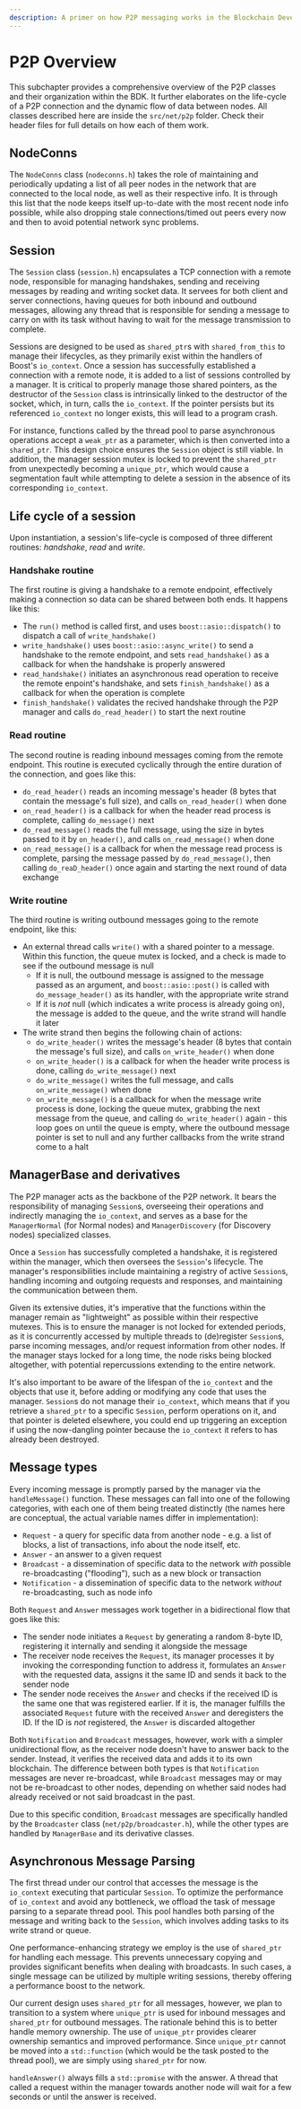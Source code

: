 ```yaml
---
description: A primer on how P2P messaging works in the Blockchain Development Kit (BDK).
---
```


# P2P Overview

This subchapter provides a comprehensive overview of the P2P classes and their organization within the BDK. It further elaborates on the life-cycle of a P2P connection and the dynamic flow of data between nodes. All classes described here are inside the `src/net/p2p` folder. Check their header files for full details on how each of them work.

## NodeConns

The `NodeConns` class (`nodeconns.h`) takes the role of maintaining and periodically updating a list of all peer nodes in the network that are connected to the local node, as well as their respective info. It is through this list that the node keeps itself up-to-date with the most recent node info possible, while also dropping stale connections/timed out peers every now and then to avoid potential network sync problems.

## Session

The `Session` class (`session.h`) encapsulates a TCP connection with a remote node, responsible for managing handshakes, sending and receiving messages by reading and writing socket data. It servees for both client and server connections, having queues for both inbound and outbound messages, allowing any thread that is responsible for sending a message to carry on with its task without having to wait for the message transmission to complete.

Sessions are designed to be used as `shared_ptr`s with `shared_from_this` to manage their lifecycles, as they primarily exist within the handlers of Boost's `io_context`. Once a session has successfully established a connection with a remote node, it is added to a list of sessions controlled by a manager. It is critical to properly manage those shared pointers, as the destructor of the `Session` class is intrinsically linked to the destructor of the socket, which, in turn, calls the `io_context`. If the pointer persists but its referenced `io_context` no longer exists, this will lead to a program crash.

For instance, functions called by the thread pool to parse asynchronous operations accept a `weak_ptr` as a parameter, which is then converted into a `shared_ptr`. This design choice ensures the `Session` object is still viable. In addition, the manager session mutex is locked to prevent the `shared_ptr` from unexpectedly becoming a `unique_ptr`, which would cause a segmentation fault while attempting to delete a session in the absence of its corresponding `io_context`.

## Life cycle of a session

Upon instantiation, a session's life-cycle is composed of three different routines: *handshake*, *read* and *write*.

### Handshake routine

The first routine is giving a handshake to a remote endpoint, effectively making a connection so data can be shared between both ends. It happens like this:

* The `run()` method is called first, and uses `boost::asio::dispatch()` to dispatch a call of `write_handshake()`
* `write_handshake()` uses `boost::asio::async_write()` to send a handshake to the remote endpoint, and sets `read_handshake()` as a callback for when the handshake is properly answered
* `read_handshake()` initiates an asynchronous read operation to receive the remote enpoint's handshake, and sets `finish_handshake()` as a callback for when the operation is complete
* `finish_handshake()` validates the recived handshake through the P2P manager and calls `do_read_header()` to start the next routine

### Read routine

The second routine is reading inbound messages coming from the remote endpoint. This routine is executed cyclically through the entire duration of the connection, and goes like this:

* `do_read_header()` reads an incoming message's header (8 bytes that contain the message's full size), and calls `on_read_header()` when done
* `on_read_header()` is a callback for when the header read process is complete, calling `do_message()` next
* `do_read_message()` reads the full message, using the size in bytes passed to it by `on_header()`, and calls `on_read_message()` when done
* `on_read_message()` is a callback for when the message read process is complete, parsing the message passed by `do_read_message()`, then calling `do_reaD_header()` once again and starting the next round of data exchange

### Write routine

The third routine is writing outbound messages going to the remote endpoint, like this:

* An external thread calls `write()` with a shared pointer to a message. Within this function, the queue mutex is locked, and a check is made to see if the outbound message is null
  * If it is null, the outbound message is assigned to the message passed as an argument, and `boost::asio::post()` is called with `do_message_header()` as its handler, with the appropriate write strand
  * If it is _not_ null (which indicates a write process is already going on), the message is added to the queue, and the write strand will handle it later
* The write strand then begins the following chain of actions:
  * `do_write_header()` writes the message's header (8 bytes that contain the message's full size), and calls `on_write_header()` when done
  * `on_write_header()` is a callback for when the header write process is done, calling `do_write_message()` next
  * `do_write_message()` writes the full message, and calls `on_write_message()` when done
  * `on_write_message()` is a callback for when the message write process is done, locking the queue mutex, grabbing the next message from the queue, and calling `do_write_header()` again - this loop goes on until the queue is empty, where the outbound message pointer is set to null and any further callbacks from the write strand come to a halt

## ManagerBase and derivatives

The P2P manager acts as the backbone of the P2P network. It bears the responsibility of managing `Session`s, overseeing their operations and indirectly managing the `io_context`, and serves as a base for the `ManagerNormal` (for Normal nodes) and `ManagerDiscovery` (for Discovery nodes) specialized classes.

Once a `Session` has successfully completed a handshake, it is registered within the manager, which then oversees the `Session`'s lifecycle. The manager's responsibilities include maintaining a registry of active `Session`s, handling incoming and outgoing requests and responses, and maintaining the communication between them.

Given its extensive duties, it's imperative that the functions within the manager remain as "lightweight" as possible within their respective mutexes. This is to ensure the manager is not locked for extended periods, as it is concurrently accessed by multiple threads to (de)register `Session`s, parse incoming messages, and/or request information from other nodes. If the manager stays locked for a long time, the node risks being blocked altogether, with potential repercussions extending to the entire network.

It's also important to be aware of the lifespan of the `io_context` and the objects that use it, before adding or modifying any code that uses the manager. `Session`s do not manage their `io_context`, which means that if you retrieve a `shared_ptr` to a specific `Session`, perform operations on it, and that pointer is deleted elsewhere, you could end up triggering an exception if using the now-dangling pointer because the `io_context` it refers to has already been destroyed.

## Message types

Every incoming message is promptly parsed by the manager via the `handleMessage()` function. These messages can fall into one of the following categories, with each one of them being treated distinctly (the names here are conceptual, the actual variable names differ in implementation):

* `Request` - a query for specific data from another node - e.g. a list of blocks, a list of transactions, info about the node itself, etc.
* `Answer` - an answer to a given request
* `Broadcast` - a dissemination of specific data to the network *with* possible re-broadcasting ("flooding"), such as a new block or transaction
* `Notification` - a dissemination of specific data to the network *without* re-broadcasting, such as node info

Both `Request` and `Answer` messages work together in a bidirectional flow that goes like this:

* The sender node initiates a `Request` by generating a random 8-byte ID, registering it internally and sending it alongside the message
* The receiver node receives the `Request`, its manager processes it by invoking the corresponding function to address it, formulates an `Answer` with the requested data, assigns it the same ID and sends it back to the sender node
* The sender node receives the `Answer` and checks if the received ID is the same one that was registered earlier. If it is, the manager fulfills the associated `Request` future with the received `Answer` and deregisters the ID. If the ID is _not_ registered, the `Answer` is discarded altogether

Both `Notification` and `Broadcast` messages, however, work with a simpler unidirectional flow, as the receiver node doesn't have to answer back to the sender. Instead, it verifies the received data and adds it to its own blockchain. The difference between both types is that `Notification` messages are never re-broadcast, while `Broadcast` messages may or may not be re-broadcast to other nodes, depending on whether said nodes had already received or not said broadcast in the past.

Due to this specific condition, `Broadcast` messages are specifically handled by the `Broadcaster` class (`net/p2p/broadcaster.h`), while the other types are handled by `ManagerBase` and its derivative classes.

## Asynchronous Message Parsing

The first thread under our control that accesses the message is the `io_context` executing that particular `Session`. To optimize the performance of `io_context` and avoid any bottleneck, we offload the task of message parsing to a separate thread pool. This pool handles both parsing of the message and writing back to the `Session`, which involves adding tasks to its write strand or queue.

One performance-enhancing strategy we employ is the use of `shared_ptr` for handling each message. This prevents unnecessary copying and provides significant benefits when dealing with broadcasts. In such cases, a single message can be utilized by multiple writing sessions, thereby offering a performance boost to the network.

Our current design uses `shared_ptr` for all messages, however, we plan to transition to a system where `unique_ptr` is used for inbound messages and `shared_ptr` for outbound messages. The rationale behind this is to better handle memory ownership. The use of `unique_ptr` provides clearer ownership semantics and improved performance. Since `unique_ptr` cannot be moved into a `std::function` (which would be the task posted to the thread pool), we are simply using `shared_ptr` for now.

`handleAnswer()` always fills a `std::promise` with the answer. A thread that called a request within the manager towards another node will wait for a few seconds or until the answer is received.
